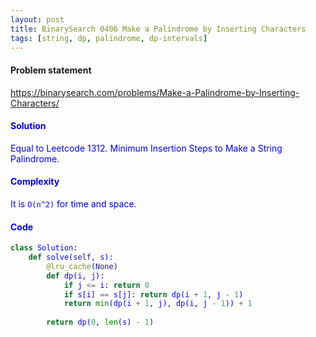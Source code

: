 ```yaml
---
layout: post
title: BinarySearch 0406 Make a Palindrome by Inserting Characters
tags: [string, dp, palindrome, dp-intervals]
---
```


#### Problem statement

<a href="https://binarysearch.com/problems/Make-a-Palindrome-by-Inserting-Characters/"> <font color = blue>https://binarysearch.com/problems/Make-a-Palindrome-by-Inserting-Characters/

#### Solution
Equal to Leetcode 1312. Minimum Insertion Steps to Make a String Palindrome.

#### Complexity
It is `O(n^2)` for time and space.

#### Code
```python
class Solution:
    def solve(self, s):
        @lru_cache(None)
        def dp(i, j):
            if j <= i: return 0
            if s[i] == s[j]: return dp(i + 1, j - 1)
            return min(dp(i + 1, j), dp(i, j - 1)) + 1
        
        return dp(0, len(s) - 1)
```
